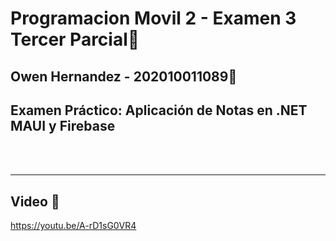 # Programacion Movil 2 - Examen 3 Tercer Parcial📱

## Owen Hernandez - 202010011089📱

## Examen Práctico: Aplicación de Notas en .NET MAUI y Firebase
<br><br>
****
## Video 📱
https://youtu.be/A-rD1sG0VR4
